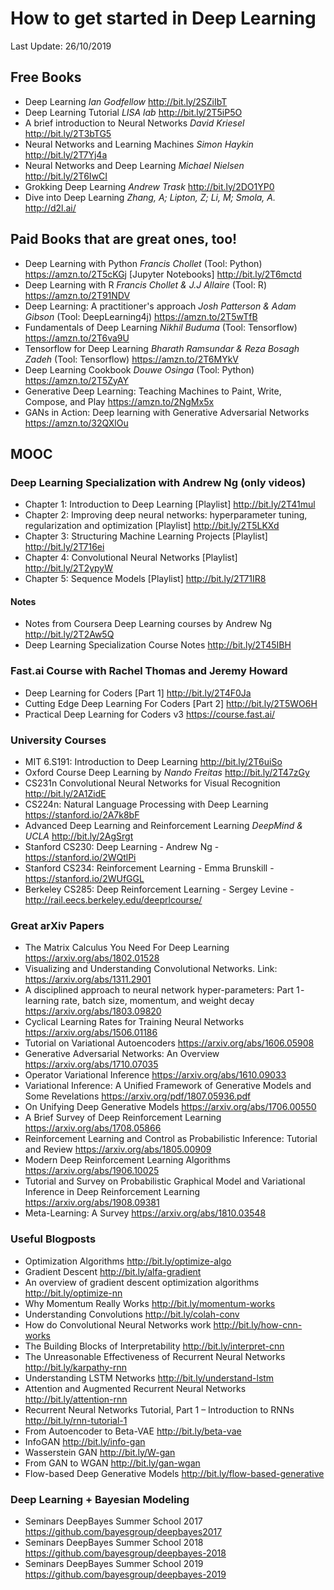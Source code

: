 # How to get started in Deep Learning
Last Update: 26/10/2019

## Free Books
* Deep Learning _Ian Godfellow_ http://bit.ly/2SZiIbT
* Deep Learning Tutorial _LISA lab_ http://bit.ly/2T5iP5O
* A brief introduction to Neural Networks _David Kriesel_ http://bit.ly/2T3bTG5
* Neural Networks and Learning Machines _Simon Haykin_ http://bit.ly/2T7Yj4a
* Neural Networks and Deep Learning _Michael Nielsen_   http://bit.ly/2T6IwCI
* Grokking Deep Learning _Andrew Trask_ http://bit.ly/2DO1YP0
* Dive into Deep Learning _Zhang, A; Lipton, Z; Li, M; Smola, A._ http://d2l.ai/

## Paid Books that are great ones, too!
* Deep Learning with Python _Francis Chollet_ (Tool: Python) https://amzn.to/2T5cKGj [Jupyter Notebooks] http://bit.ly/2T6mctd
* Deep Learning with R _Francis Chollet & J.J Allaire_ (Tool: R) https://amzn.to/2T91NDV
* Deep Learning: A practitioner's approach _Josh Patterson & Adam Gibson_ (Tool: DeepLearning4j)  https://amzn.to/2T5wTfB
* Fundamentals of Deep Learning _Nikhil Buduma_ (Tool: Tensorflow) https://amzn.to/2T6va9U
* Tensorflow for Deep Learning _Bharath Ramsundar & Reza Bosagh Zadeh_ (Tool: Tensorflow) https://amzn.to/2T6MYkV
* Deep Learning Cookbook _Douwe Osinga_ (Tool: Python) https://amzn.to/2T5ZyAY
* Generative Deep Learning: Teaching Machines to Paint, Write, Compose, and Play https://amzn.to/2NgMx5x
* GANs in Action: Deep learning with Generative Adversarial Networks https://amzn.to/32QXlOu

## MOOC
### Deep Learning Specialization with Andrew Ng (only videos)
* Chapter 1: Introduction to Deep Learning [Playlist] http://bit.ly/2T41mul
* Chapter 2: Improving deep neural networks: hyperparameter tuning, regularization and optimization [Playlist] http://bit.ly/2T5LKXd
* Chapter 3: Structuring Machine Learning Projects [Playlist] http://bit.ly/2T716ei
* Chapter 4: Convolutional Neural Networks [Playlist] http://bit.ly/2T2ypyW
* Chapter 5: Sequence Models [Playlist] http://bit.ly/2T71IR8

#### Notes 
* Notes from Coursera Deep Learning courses by Andrew Ng http://bit.ly/2T2Aw5Q
* Deep Learning Specialization Course Notes http://bit.ly/2T45IBH

### Fast.ai Course with Rachel Thomas and Jeremy Howard 
* Deep Learning for Coders [Part 1] http://bit.ly/2T4F0Ja
* Cutting Edge Deep Learning For Coders [Part 2] http://bit.ly/2T5WO6H
* Practical Deep Learning for Coders v3 https://course.fast.ai/

### University Courses
* MIT 6.S191: Introduction to Deep Learning http://bit.ly/2T6uiSo
* Oxford Course Deep Learning by _Nando Freitas_ http://bit.ly/2T47zGy
* CS231n Convolutional Neural Networks for Visual Recognition http://bit.ly/2A1ZidE
* CS224n: Natural Language Processing with Deep Learning https://stanford.io/2A7k8bF
* Advanced Deep Learning and Reinforcement Learning _DeepMind & UCLA_ http://bit.ly/2AgSrgt
* Stanford CS230: Deep Learning - Andrew Ng - https://stanford.io/2WQtlPi
* Stanford CS234: Reinforcement Learning - Emma Brunskill - https://stanford.io/2WUfGGL
* Berkeley CS285: Deep Reinforcement Learning - Sergey Levine - http://rail.eecs.berkeley.edu/deeprlcourse/

### Great arXiv Papers
* The Matrix Calculus You Need For Deep Learning https://arxiv.org/abs/1802.01528
* Visualizing and Understanding Convolutional Networks. Link: https://arxiv.org/abs/1311.2901
* A disciplined approach to neural network hyper-parameters: Part 1 - learning rate, batch size, momentum, and weight decay https://arxiv.org/abs/1803.09820
* Cyclical Learning Rates for Training Neural Networks https://arxiv.org/abs/1506.01186
* Tutorial on Variational Autoencoders https://arxiv.org/abs/1606.05908
* Generative Adversarial Networks: An Overview https://arxiv.org/abs/1710.07035
* Operator Variational Inference https://arxiv.org/abs/1610.09033
* Variational Inference: A Unified Framework of Generative Models and Some Revelations https://arxiv.org/pdf/1807.05936.pdf
* On Unifying Deep Generative Models https://arxiv.org/abs/1706.00550
* A Brief Survey of Deep Reinforcement Learning https://arxiv.org/abs/1708.05866
* Reinforcement Learning and Control as Probabilistic Inference: Tutorial and Review https://arxiv.org/abs/1805.00909
* Modern Deep Reinforcement Learning Algorithms https://arxiv.org/abs/1906.10025
* Tutorial and Survey on Probabilistic Graphical Model and Variational Inference in Deep Reinforcement Learning https://arxiv.org/abs/1908.09381
* Meta-Learning: A Survey https://arxiv.org/abs/1810.03548

### Useful Blogposts
* Optimization Algorithms http://bit.ly/optimize-algo
* Gradient Descent http://bit.ly/alfa-gradient
* An overview of gradient descent optimization algorithms http://bit.ly/optimize-nn
* Why Momentum Really Works http://bit.ly/momentum-works
* Understanding Convolutions http://bit.ly/colah-conv
* How do Convolutional Neural Networks work http://bit.ly/how-cnn-works
* The Building Blocks of Interpretability http://bit.ly/interpret-cnn
* The Unreasonable Effectiveness of Recurrent Neural Networks http://bit.ly/karpathy-rnn
* Understanding LSTM Networks http://bit.ly/understand-lstm
* Attention and Augmented Recurrent Neural Networks http://bit.ly/attention-rnn
* Recurrent Neural Networks Tutorial, Part 1 – Introduction to RNNs http://bit.ly/rnn-tutorial-1
* From Autoencoder to Beta-VAE http://bit.ly/beta-vae
* InfoGAN http://bit.ly/info-gan
* Wasserstein GAN http://bit.ly/W-gan
* From GAN to WGAN http://bit.ly/gan-wgan
* Flow-based Deep Generative Models http://bit.ly/flow-based-generative

### Deep Learning + Bayesian Modeling
* Seminars DeepBayes Summer School 2017 https://github.com/bayesgroup/deepbayes2017
* Seminars DeepBayes Summer School 2018 https://github.com/bayesgroup/deepbayes-2018
* Seminars DeepBayes Summer School 2019 https://github.com/bayesgroup/deepbayes-2019
